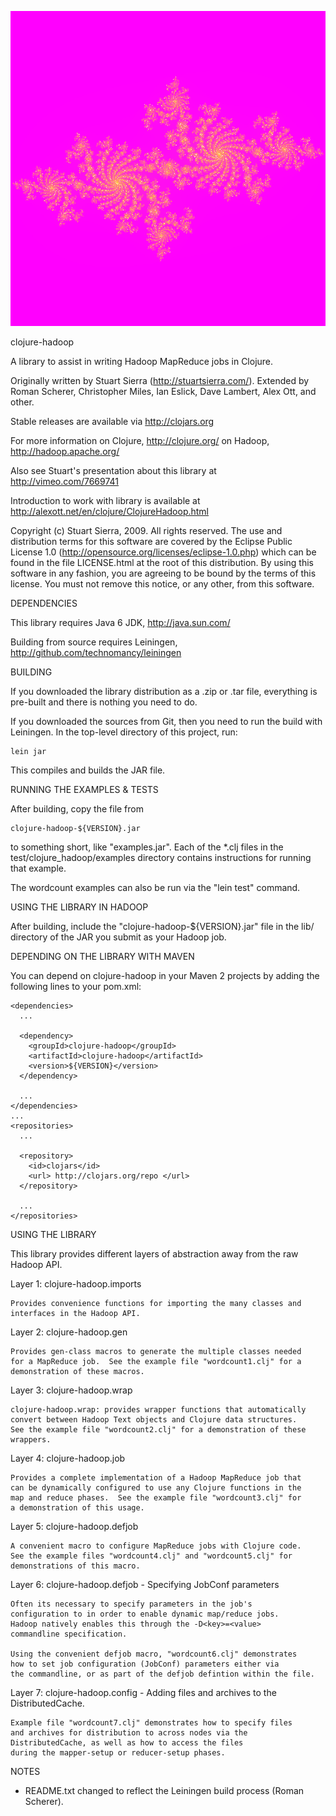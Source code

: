 ![julia](https://raw.githubusercontent.com/johnmarinelli/clojure-hadoop/master/complete-phase-4.png)

clojure-hadoop

A library to assist in writing Hadoop MapReduce jobs in Clojure.

Originally written by Stuart Sierra (http://stuartsierra.com/).
Extended by Roman Scherer, Christopher Miles, Ian Eslick, 
Dave Lambert, Alex Ott, and other.

Stable releases are available via http://clojars.org

For more information
on Clojure, http://clojure.org/
on Hadoop, http://hadoop.apache.org/

Also see Stuart's presentation about this library at
http://vimeo.com/7669741

Introduction to work with library is available at
http://alexott.net/en/clojure/ClojureHadoop.html

Copyright (c) Stuart Sierra, 2009. All rights reserved.  The use and
distribution terms for this software are covered by the Eclipse Public
License 1.0 (http://opensource.org/licenses/eclipse-1.0.php) which can
be found in the file LICENSE.html at the root of this distribution.
By using this software in any fashion, you are agreeing to be bound by
the terms of this license.  You must not remove this notice, or any
other, from this software.


DEPENDENCIES

This library requires Java 6 JDK, http://java.sun.com/

Building from source requires Leiningen, http://github.com/technomancy/leiningen


BUILDING

If you downloaded the library distribution as a .zip or .tar file,
everything is pre-built and there is nothing you need to do.

If you downloaded the sources from Git, then you need to run the build
with Leiningen. In the top-level directory of this project, run:

    lein jar

This compiles and builds the JAR file.


RUNNING THE EXAMPLES & TESTS

After building, copy the file from

    clojure-hadoop-${VERSION}.jar

to something short, like "examples.jar".  Each of the *.clj files in
the test/clojure_hadoop/examples directory contains instructions for
running that example.

The wordcount examples can also be run via the "lein test" command.


USING THE LIBRARY IN HADOOP

After building, include the "clojure-hadoop-${VERSION}.jar" file
in the lib/ directory of the JAR you submit as your Hadoop job.


DEPENDING ON THE LIBRARY WITH MAVEN

You can depend on clojure-hadoop in your Maven 2 projects by adding
the following lines to your pom.xml:

    <dependencies>
      ...

      <dependency>
        <groupId>clojure-hadoop</groupId>
        <artifactId>clojure-hadoop</artifactId>
        <version>${VERSION}</version>
      </dependency>

      ...
    </dependencies>
    ...
    <repositories>
      ...

      <repository>
        <id>clojars</id>
        <url> http://clojars.org/repo </url>
      </repository>

      ...
    </repositories>


USING THE LIBRARY

This library provides different layers of abstraction away from the
raw Hadoop API.

Layer 1: clojure-hadoop.imports

    Provides convenience functions for importing the many classes and
    interfaces in the Hadoop API.

Layer 2: clojure-hadoop.gen

    Provides gen-class macros to generate the multiple classes needed
    for a MapReduce job.  See the example file "wordcount1.clj" for a
    demonstration of these macros.

Layer 3: clojure-hadoop.wrap

    clojure-hadoop.wrap: provides wrapper functions that automatically
    convert between Hadoop Text objects and Clojure data structures.
    See the example file "wordcount2.clj" for a demonstration of these
    wrappers.

Layer 4: clojure-hadoop.job

    Provides a complete implementation of a Hadoop MapReduce job that
    can be dynamically configured to use any Clojure functions in the
    map and reduce phases.  See the example file "wordcount3.clj" for
    a demonstration of this usage.

Layer 5: clojure-hadoop.defjob

    A convenient macro to configure MapReduce jobs with Clojure code.
    See the example files "wordcount4.clj" and "wordcount5.clj" for
    demonstrations of this macro.

Layer 6: clojure-hadoop.defjob - Specifying JobConf parameters 

    Often its necessary to specify parameters in the job's 
    configuration to in order to enable dynamic map/reduce jobs.
    Hadoop natively enables this through the -D<key>=<value>
    commandline specification.
   
    Using the convenient defjob macro, "wordcount6.clj" demonstrates
    how to set job configuration (JobConf) parameters either via
    the commandline, or as part of the defjob defintion within the file.

 Layer 7: clojure-hadoop.config - Adding files and archives 
to the DistributedCache.
    
    Example file "wordcount7.clj" demonstrates how to specify files
    and archives for distribution to across nodes via the 
    DistributedCache, as well as how to access the files 
    during the mapper-setup or reducer-setup phases.

NOTES

* README.txt changed to reflect the Leiningen build process (Roman Scherer).
